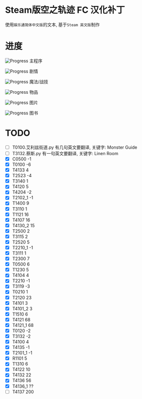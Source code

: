 # Steam版空之轨迹 FC 汉化补丁

使用`娱乐通简体中文版`的文本, 基于`Steam 英文版`制作

# 进度

![Progress](http://progressed.io/bar/99) 主程序

![Progress](http://progressed.io/bar/99) 剧情

![Progress](http://progressed.io/bar/0) 魔法/战技

![Progress](http://progressed.io/bar/0) 物品

![Progress](http://progressed.io/bar/0) 图片

![Progress](http://progressed.io/bar/0) 图书

# TODO

- [ ] T0100.艾利兹街道.py 有几句英文要翻译, 关键字: Monster Guide
- [ ] T3132.蔡斯.py 有一句英文要翻译, 关键字: Linen Room
- [x] C0500      -1
- [x] T0100      -6
- [x] T4133      4
- [x] T2523      -4
- [x] T3140      1
- [x] T4120      5
- [x] T4204      -2
- [x] T2102_1    -1
- [x] T1400      9
- [x] T3110      1
- [x] T1121      16
- [x] T4107      16
- [x] T4130_2    15
- [x] T2500      2
- [x] T3115      2
- [x] T2520      5
- [x] T2210_1    -1
- [x] T3111      1
- [x] T2300      7
- [x] T0500      6
- [x] T1230      5
- [x] T4104      4
- [x] T2210      -1
- [x] T3119      -3
- [x] T0210      1
- [x] T2120      23
- [x] T4101      3
- [x] T4101_2    3
- [x] T1510      6
- [x] T4121      68
- [x] T4121_1    68
- [x] T0120      -2
- [x] T3132      -2
- [x] T4100      4
- [x] T4135      -1
- [x] T2101_1    -1
- [x] R1101      5
- [x] T1310      6
- [x] T4122      10
- [x] T4132      22
- [x] T4136      56
- [x] T4136_1    ??
- [ ] T4137      200
